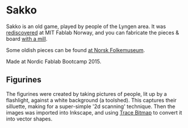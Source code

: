 
# Sakko

Sakko is an old game, played by people of the Lyngen area.
It was [rediscovered](http://www.fablab.no/index.php/news-nyheter/229-206) at MIT Fablab Norway,
and you can fabricate the pieces & board [with a mill](http://www.inference.phy.cam.ac.uk/cs482/fablab/projects/sakko/).

Some oldish pieces can be found [at Norsk Folkemuseum](http://digitaltmuseum.no/011023295017).

Made at Nordic Fablab Bootcamp 2015.

## Figurines

The figurines were created by taking pictures of people, lit up by a flashlight, against a white background (a toolshed).
This captures their silluette, making for a super-simple '2d scanning' technique.
Then the images was imported into Inkscape, and using [Trace Bitmap](https://inkscape.org/en/doc/tracing/tutorial-tracing.html)
to convert it into vector shapes.
